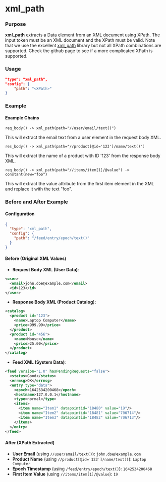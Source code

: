 # xml_path

### Purpose

**xml_path** extracts a Data element from an XML document using XPath. The input token must be an XML document and the XPath must be valid. Note that we use the excellent [xml_path](https://github.com/antchfx/xmlquery) library but not all XPath combinations are supported. Check the github page to see if a more complicated XPath is supported.

### Usage

```json
"type": "xml_path",
"config": {
    "path": "<XPath>"
}
```

### Example

#### Example Chains

```
req_body() -> xml_path(path="//user/email/text()")
```

This will extract the email text from a user element in the request body XML.

```
res_body() -> xml_path(path="//product[@id='123']/name/text()")
```

This will extract the name of a product with ID '123' from the response body XML.

```
req_body() -> xml_path(path="//items/item[1]/@value") -> constant(new="foo")
```

This will extract the value attribute from the first item element in the XML and replace it with the text "foo".

### Before and After Example

#### Configuration

```json
{
  "type": "xml_path",
  "config": {
    "path": "/feed/entry/epoch/text()"
  }
}
```

#### Before (Original XML Values)

- **Request Body XML (User Data)**:
```xml
<user>
  <email>john.doe@example.com</email>
  <id>123</id>
</user>
```

- **Response Body XML (Product Catalog)**:
```xml
<catalog>
  <product id="123">
    <name>Laptop Computer</name>
    <price>999.99</price>
  </product>
  <product id="456">
    <name>Mouse</name>
    <price>25.00</price>
  </product>
</catalog>
```

- **Feed XML (System Data)**:
```xml
<feed version="1.0" hasPendingRequests="false">
  <status>Good</status>
  <errmsg>OK</errmsg>
  <entry type="data">
    <epoch>1642534200468</epoch>
    <hostname>127.0.0.1</hostname>
    <type>normal</type>
    <items>
      <item name="Item1" datapointid="18480" value="19"/>
      <item name="Item2" datapointid="18481" value="706714"/>
      <item name="Item3" datapointid="18482" value="706713"/>
    </items>
  </entry>
</feed>
```

#### After (XPath Extracted)

- **User Email** (using `//user/email/text()`): `john.doe@example.com`
- **Product Name** (using `//product[@id='123']/name/text()`): `Laptop Computer`
- **Epoch Timestamp** (using `/feed/entry/epoch/text()`): `1642534200468`
- **First Item Value** (using `//items/item[1]/@value`): `19`

